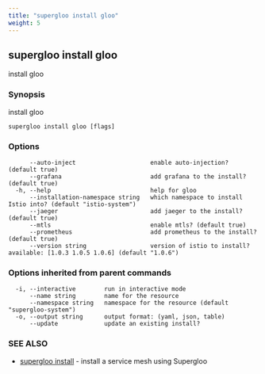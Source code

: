 ```yaml
---
title: "supergloo install gloo"
weight: 5
---
```

## supergloo install gloo

install gloo

### Synopsis

install gloo

```
supergloo install gloo [flags]
```

### Options

```
      --auto-inject                     enable auto-injection? (default true)
      --grafana                         add grafana to the install? (default true)
  -h, --help                            help for gloo
      --installation-namespace string   which namespace to install Istio into? (default "istio-system")
      --jaeger                          add jaeger to the install? (default true)
      --mtls                            enable mtls? (default true)
      --prometheus                      add prometheus to the install? (default true)
      --version string                  version of istio to install? available: [1.0.3 1.0.5 1.0.6] (default "1.0.6")
```

### Options inherited from parent commands

```
  -i, --interactive        run in interactive mode
      --name string        name for the resource
      --namespace string   namespace for the resource (default "supergloo-system")
  -o, --output string      output format: (yaml, json, table)
      --update             update an existing install?
```

### SEE ALSO

* [supergloo install](../supergloo_install)	 - install a service mesh using Supergloo

